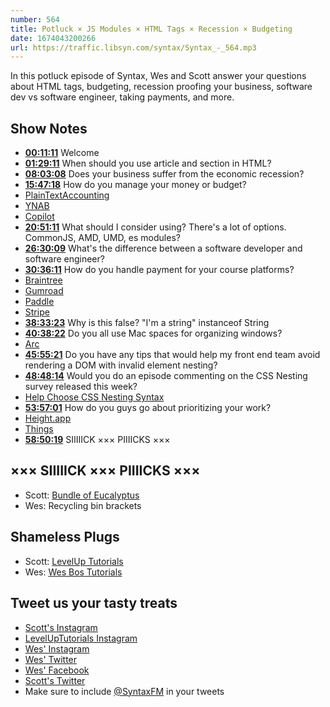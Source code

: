 ```yaml
---
number: 564
title: Potluck × JS Modules × HTML Tags × Recession × Budgeting
date: 1674043200266
url: https://traffic.libsyn.com/syntax/Syntax_-_564.mp3
---
```


In this potluck episode of Syntax, Wes and Scott answer your questions about HTML tags, budgeting, recession proofing your business, software dev vs software engineer, taking payments, and more.

## Show Notes

* **[00:11:11](#t=00:11:11)** Welcome
* **[01:29:11](#t=01:29:11)** When should you use article and section in HTML?
* **[08:03:08](#t=08:03:08)** Does your business suffer from the economic recession?
* **[15:47:18](#t=15:47:18)** How do you manage your money or budget?
* [PlainTextAccounting](https://plaintextaccounting.org)
* [YNAB](https://www.youneedabudget.com)
* [Copilot](https://copilot.money)
* **[20:51:11](#t=20:51:11)** What should I consider using? There's a lot of options. CommonJS, AMD, UMD, es modules?
* **[26:30:09](#t=26:30:09)** What's the difference between a software developer and software engineer?
* **[30:36:11](#t=30:36:11)** How do you handle payment for your course platforms?
* [Braintree](https://www.braintreepayments.com)
* [Gumroad](https://gumroad.com)
* [Paddle](https://www.paddle.com)
* [Stripe](https://stripe.com/)
* **[38:33:23](#t=38:33:23)** Why is this false? "I'm a string" instanceof String
* **[40:38:22](#t=40:38:22)** Do you all use Mac spaces for organizing windows?
* [Arc](https://arc.net)
* **[45:55:21](#t=45:55:21)** Do you have any tips that would help my front end team avoid rendering a DOM with invalid element nesting?
* **[48:48:14](#t=48:48:14)** Would you do an episode commenting on the CSS Nesting survey released this week?
* [Help Choose CSS Nesting Syntax](https://webkit.org/blog/13607/help-choose-from-options-for-css-nesting-syntax/)
* **[53:57:01](#t=53:57:01)** How do you guys go about prioritizing your work?
* [Height.app](https://height.app)
* [Things](https://culturedcode.com/things/)
* **[58:50:19](#t=58:50:19)** SIIIIICK ××× PIIIICKS ×××

## ××× SIIIIICK ××× PIIIICKS ×××

* Scott: [Bundle of Eucalyptus](https://amzn.to/3iEsYrL)
* Wes: Recycling bin brackets

## Shameless Plugs

* Scott: [LevelUp Tutorials](https://levelup.video)
* Wes: [Wes Bos Tutorials](https://wesbos.com/courses)

## Tweet us your tasty treats

* [Scott's Instagram](https://www.instagram.com/stolinski/)
* [LevelUpTutorials Instagram](https://www.instagram.com/LevelUpTutorials/)
* [Wes' Instagram](https://www.instagram.com/wesbos/)
* [Wes' Twitter](https://twitter.com/wesbos)
* [Wes' Facebook](https://www.facebook.com/wesbos.developer)
* [Scott's Twitter](https://twitter.com/stolinski)
* Make sure to include [@SyntaxFM](https://twitter.com/SyntaxFM) in your tweets

